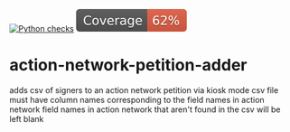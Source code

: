 [![Python checks](https://github.com/MaineDSA/action-network-petition-adder/actions/workflows/python-checks.yml/badge.svg)](https://github.com/MaineDSA/action-network-petition-adder/actions/workflows/python-checks.yml)
[![Coverage badge](https://raw.githubusercontent.com/MaineDSA/action-network-petition-adder/python-coverage-comment-action-data/badge.svg)](https://htmlpreview.github.io/?https://github.com/MaineDSA/action-network-petition-adder/blob/python-coverage-comment-action-data/htmlcov/index.html)

# action-network-petition-adder
adds csv of signers to an action network petition via kiosk mode
csv file must have column names corresponding to the field names in action network
field names in action network that aren't found in the csv will be left blank

